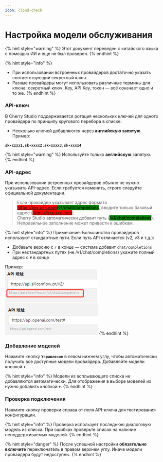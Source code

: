 ```yaml
---
icon: cloud-check
---
```

# Настройка модели обслуживания


{% hint style="warning" %}
Этот документ переведен с китайского языка с помощью ИИ и еще не был проверен.
{% endhint %}




{% hint style="info" %}
* При использовании встроенных провайдеров достаточно указать соответствующий секретный ключ.
* Разные провайдеры могут использовать различные термины для ключа: секретный ключ, Key, API Key, токен — всё означает одно и то же.
{% endhint %}

### API-ключ

В Cherry Studio поддерживается ротация нескольких ключей для одного провайдера по принципу кругового перебора в списке.

* Несколько ключей добавляются через **английскую запятую**. Пример:

<pre><code><strong>sk-xxxx1,sk-xxxx2,sk-xxxx3,sk-xxxx4
</strong></code></pre>

{% hint style="warning" %}
Используйте только **английскую** запятую.
{% endhint %}

### API-адрес

При использовании встроенных провайдеров обычно не нужно указывать API-адрес. Если требуется изменить, строго следуйте официальной документации.

> Если провайдер указывает адрес формата <mark style="background-color:red;">https://xxx.xxx.com</mark><mark style="background-color:green;">/v1/chat/completions</mark>, вводите только базовый адрес (<mark style="background-color:red;">https://xxx.xxx.com</mark>).  
> Cherry Studio автоматически добавит путь (<mark style="background-color:green;">/v1/chat/completions</mark>). Неправильное заполнение может привести к ошибкам.

{% hint style="info" %}
Примечание: Большинство провайдеров используют стандартные пути. Если путь API отличается (v2, v3 и т.д.):
* Добавьте версию с `/` в конце — система добавит `chat/completions`
* При нестандартных путях (не /v1/chat/completions) укажите полный адрес с `#` в конце

Пример:  
<img src="../../../.gitbook/assets/image (1) (1) (1) (1) (1) (1) (1) (1).png" alt="" data-size="original">
<img src="../../../.gitbook/assets/image (15).png" alt="" data-size="original">
{% endhint %}

### Добавление моделей

Нажмите кнопку **`Управление`** в левом нижнем углу, чтобы автоматически получить все доступные модели провайдера. Добавляйте модели кнопкой **`+`**.

{% hint style="info" %}
Модели из всплывающего списка не добавляются автоматически. Для отображения в выборе моделей их нужно добавить кнопкой **`+`**.
{% endhint %}

### Проверка подключения

Нажмите кнопку проверки справа от поля API-ключа для тестирования конфигурации.

{% hint style="info" %}
Проверка использует последнюю диалоговую модель из списка. При ошибках проверьте список на наличие неподдерживаемых моделей.
{% endhint %}

{% hint style="danger" %}
После успешной настройки **обязательно включите** переключатель в правом верхнем углу. Иначе модели провайдера будут недоступны.
{% endhint %}